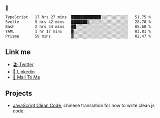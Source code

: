 🤔


<!--START_SECTION:waka-->

```txt
TypeScript   17 hrs 27 mins  █████████████░░░░░░░░░░░░   51.75 %
Svelte       9 hrs 42 mins   ███████▒░░░░░░░░░░░░░░░░░   28.78 %
Bash         2 hrs 54 mins   ██░░░░░░░░░░░░░░░░░░░░░░░   08.60 %
YAML         1 hr 17 mins    █░░░░░░░░░░░░░░░░░░░░░░░░   03.81 %
Prisma       50 mins         ▓░░░░░░░░░░░░░░░░░░░░░░░░   02.47 %
```

<!--END_SECTION:waka-->

## Link me

- [🏖️ Twitter](https://twitter.com/yuetong3yu)
- [🧳 Linkedin](https://www.linkedin.com/in/yuetong3yu)
- [📧 Mail To Me](mailto:yuetong3yu@gmail.com)


## Projects 

- [JavaScript Clean Code](https://js-clean-code-cn.vercel.app/), chinese translation for how to write clean js code.
